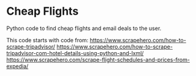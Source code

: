 # Cheap Flights
Python code to find cheap flights and email deals to the user.

This code starts with code from:
https://www.scrapehero.com/how-to-scrape-tripadvisor/
https://www.scrapehero.com/how-to-scrape-tripadvisor-com-hotel-details-using-python-and-lxml/
https://www.scrapehero.com/scrape-flight-schedules-and-prices-from-expedia/
